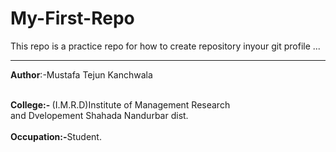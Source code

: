 # My-First-Repo
This repo is a practice repo for how to create repository inyour git profile 
...<br><hr>
<B> Author</B>:-Mustafa Tejun Kanchwala <br><br>

<b>College:- </b>(I.M.R.D)Institute of Management Research<br> and Dvelopement Shahada Nandurbar dist. <br><br>
<b>Occupation:-</b>Student.
